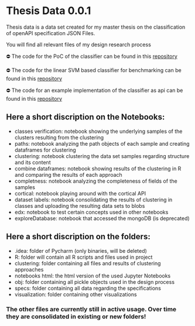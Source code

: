 # Thesis Data 0.0.1

Thesis data is a data set created for my master thesis on the 
classification of openAPI specification JSON Files. 

You will find all relevant files of my design research process

:no_entry: The code for the PoC of the classifier can be found in this [repository](https://github.com/pmanlukas/colab)

:no_entry: The code for the linear SVM based classifier for benchmarking can be found in this [repository](https://github.com/pmanlukas/colabSVM)

:no_entry: The code for an example implementation of the classifier as api can be found in this [repository](https://github.com/pmanlukas/classifierAPI)


## Here a short discription on the Notebooks:

- classes verification: notebook showing the underlying samples of the clusters resulting from the clustering
- paths: notebook analyzing the path objects of each sample and creating dataframes for clustering
- clustering: notebook clustering the data set samples regarding structure and its content
- combine dataframes: notebook showing results of the clustering in R and comparing the results of each approach
- completness: notebook analyzing the completeness of fields of the samples
- cortical: notebook playing around with the cortical API
- dataset labels: notebook consolidating the results of clustering in classes and uploading the resulting data sets to blobs
- edx: notebook to test certain concepts used in other notebooks
- exploreDatabase: notebook that accessed the mongoDB (is deprecated)

## Here a short discription on the folders:
- .idea: folder of Pycharm (only binaries, will be deleted)
- R: folder will contain all R scripts and files used in project
- clustering: folder containing all files and results of clustering approaches
- notebooks html: the html version of the used Jupyter Notebooks
- obj: folder containing all pickle objects used in the design process
- specs: folder containing all data regarding the specifications
- visualization: folder containing other visualizations

### The other files are currently still in active usage. Over time they are consolidated in existing or new folders!
